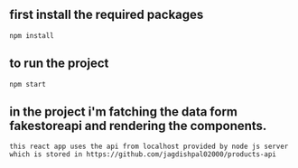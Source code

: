 ## first install the required packages

`npm install`

## to run the project

`npm start`

## in the project i'm fatching the data form fakestoreapi and rendering the components.

`this react app uses the api from localhost provided by node js server which is stored in https://github.com/jagdishpal02000/products-api`
